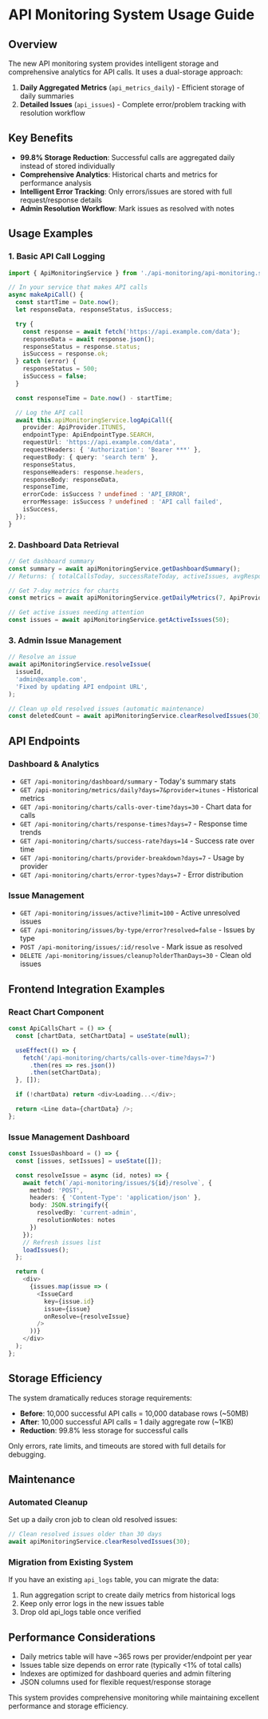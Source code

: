 # API Monitoring System Usage Guide

## Overview

The new API monitoring system provides intelligent storage and comprehensive analytics for API calls. It uses a dual-storage approach:

1. **Daily Aggregated Metrics** (`api_metrics_daily`) - Efficient storage of daily summaries
2. **Detailed Issues** (`api_issues`) - Complete error/problem tracking with resolution workflow

## Key Benefits

- **99.8% Storage Reduction**: Successful calls are aggregated daily instead of stored individually
- **Comprehensive Analytics**: Historical charts and metrics for performance analysis
- **Intelligent Error Tracking**: Only errors/issues are stored with full request/response details
- **Admin Resolution Workflow**: Mark issues as resolved with notes

## Usage Examples

### 1. Basic API Call Logging

```typescript
import { ApiMonitoringService } from './api-monitoring/api-monitoring.service';

// In your service that makes API calls
async makeApiCall() {
  const startTime = Date.now();
  let responseData, responseStatus, isSuccess;

  try {
    const response = await fetch('https://api.example.com/data');
    responseData = await response.json();
    responseStatus = response.status;
    isSuccess = response.ok;
  } catch (error) {
    responseStatus = 500;
    isSuccess = false;
  }

  const responseTime = Date.now() - startTime;

  // Log the API call
  await this.apiMonitoringService.logApiCall({
    provider: ApiProvider.ITUNES,
    endpointType: ApiEndpointType.SEARCH,
    requestUrl: 'https://api.example.com/data',
    requestHeaders: { 'Authorization': 'Bearer ***' },
    requestBody: { query: 'search term' },
    responseStatus,
    responseHeaders: response.headers,
    responseBody: responseData,
    responseTime,
    errorCode: isSuccess ? undefined : 'API_ERROR',
    errorMessage: isSuccess ? undefined : 'API call failed',
    isSuccess,
  });
}
```

### 2. Dashboard Data Retrieval

```typescript
// Get dashboard summary
const summary = await apiMonitoringService.getDashboardSummary();
// Returns: { totalCallsToday, successRateToday, activeIssues, avgResponseTimeToday }

// Get 7-day metrics for charts
const metrics = await apiMonitoringService.getDailyMetrics(7, ApiProvider.ITUNES);

// Get active issues needing attention
const issues = await apiMonitoringService.getActiveIssues(50);
```

### 3. Admin Issue Management

```typescript
// Resolve an issue
await apiMonitoringService.resolveIssue(
  issueId,
  'admin@example.com',
  'Fixed by updating API endpoint URL',
);

// Clean up old resolved issues (automatic maintenance)
const deletedCount = await apiMonitoringService.clearResolvedIssues(30); // older than 30 days
```

## API Endpoints

### Dashboard & Analytics

- `GET /api-monitoring/dashboard/summary` - Today's summary stats
- `GET /api-monitoring/metrics/daily?days=7&provider=itunes` - Historical metrics
- `GET /api-monitoring/charts/calls-over-time?days=30` - Chart data for calls
- `GET /api-monitoring/charts/response-times?days=7` - Response time trends
- `GET /api-monitoring/charts/success-rate?days=14` - Success rate over time
- `GET /api-monitoring/charts/provider-breakdown?days=7` - Usage by provider
- `GET /api-monitoring/charts/error-types?days=7` - Error distribution

### Issue Management

- `GET /api-monitoring/issues/active?limit=100` - Active unresolved issues
- `GET /api-monitoring/issues/by-type/error?resolved=false` - Issues by type
- `POST /api-monitoring/issues/:id/resolve` - Mark issue as resolved
- `DELETE /api-monitoring/issues/cleanup?olderThanDays=30` - Clean old issues

## Frontend Integration Examples

### React Chart Component

```typescript
const ApiCallsChart = () => {
  const [chartData, setChartData] = useState(null);

  useEffect(() => {
    fetch('/api-monitoring/charts/calls-over-time?days=7')
      .then(res => res.json())
      .then(setChartData);
  }, []);

  if (!chartData) return <div>Loading...</div>;

  return <Line data={chartData} />;
};
```

### Issue Management Dashboard

```typescript
const IssuesDashboard = () => {
  const [issues, setIssues] = useState([]);

  const resolveIssue = async (id, notes) => {
    await fetch(`/api-monitoring/issues/${id}/resolve`, {
      method: 'POST',
      headers: { 'Content-Type': 'application/json' },
      body: JSON.stringify({
        resolvedBy: 'current-admin',
        resolutionNotes: notes
      })
    });
    // Refresh issues list
    loadIssues();
  };

  return (
    <div>
      {issues.map(issue => (
        <IssueCard
          key={issue.id}
          issue={issue}
          onResolve={resolveIssue}
        />
      ))}
    </div>
  );
};
```

## Storage Efficiency

The system dramatically reduces storage requirements:

- **Before**: 10,000 successful API calls = 10,000 database rows (~50MB)
- **After**: 10,000 successful API calls = 1 daily aggregate row (~1KB)
- **Reduction**: 99.8% less storage for successful calls

Only errors, rate limits, and timeouts are stored with full details for debugging.

## Maintenance

### Automated Cleanup

Set up a daily cron job to clean old resolved issues:

```typescript
// Clean resolved issues older than 30 days
await apiMonitoringService.clearResolvedIssues(30);
```

### Migration from Existing System

If you have an existing `api_logs` table, you can migrate the data:

1. Run aggregation script to create daily metrics from historical logs
2. Keep only error logs in the new issues table
3. Drop old api_logs table once verified

## Performance Considerations

- Daily metrics table will have ~365 rows per provider/endpoint per year
- Issues table size depends on error rate (typically <1% of total calls)
- Indexes are optimized for dashboard queries and admin filtering
- JSON columns used for flexible request/response storage

This system provides comprehensive monitoring while maintaining excellent performance and storage efficiency.
